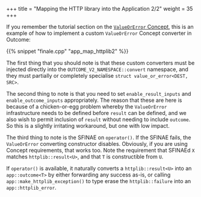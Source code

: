 +++
title = "Mapping the HTTP library into the Application 2/2"
weight = 35
+++

If you remember the tutorial section on the [`ValueOrError` Concept](../value-or-error),
this is an example of how to implement a custom `ValueOrError` Concept converter
in Outcome:

{{% snippet "finale.cpp" "app_map_httplib2" %}}

The first thing that you should note is that these custom converters must be injected
directly into the `OUTCOME_V2_NAMESPACE::convert` namespace, and they must partially
or completely specialise `struct value_or_error<DEST, SRC>`.

The second thing to note is that you need to set `enable_result_inputs` and `enable_outcome_inputs`
appropriately. The reason that these are here is because of a chicken-or-egg problem
whereby the `ValueOrError` infrastructure needs to be defined before `result` can be defined, and
we also wish to permit inclusion of `result` without needing to include `outcome`.
So this is a slightly irritating workaround, but one with low impact.

The third thing to note is the SFINAE on `operator()`. If the SFINAE fails, the `ValueOrError`
converting constructor disables. Obviously, if you are using Concept requirements,
that works too. Note the requirement that SFINAEd `X` matches `httplib::result<U>`, and that
`T` is constructible from `U`.

If `operator()` is available, it naturally converts a `httplib::result<U>` into an
`app::outcome<T>` by either forwarding any success as-is, or calling `app::make_httplib_exception()`
to type erase the `httplib::failure` into an `app::httplib_error`.